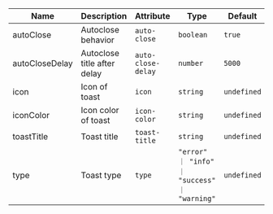 <!--
SPDX-FileCopyrightText: 2022 Siemens AG

SPDX-License-Identifier: MIT
-->

| Name       | Description                   | Attribute        | Type                                      | Default             |
|------------|-------------------------------|------------------|-------------------------------------------|---------------------|
|autoClose| Autoclose behavior | `auto-close` | `boolean` | `true` |
|autoCloseDelay| Autoclose title after delay | `auto-close-delay` | `number` | `5000` |
|icon| Icon of toast | `icon` | `string` | `undefined` |
|iconColor| Icon color of toast | `icon-color` | `string` | `undefined` |
|toastTitle| Toast title | `toast-title` | `string` | `undefined` |
|type| Toast type | `type` | `"error" ｜ "info" ｜ "success" ｜ "warning"` | `undefined` |
